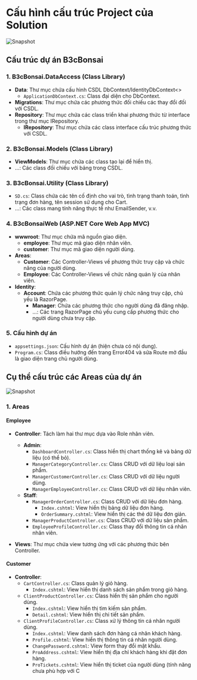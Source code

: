 # Cấu hình cấu trúc Project của Solution

![Snapshot](https://github.com/user-attachments/assets/860f794b-ff5b-4715-9108-731f3ac1bb56)

## Cấu trúc dự án B3cBonsai

### 1. B3cBonsai.DataAccess (Class Library)
- **Data**: Thư mục chứa cấu hình CSDL DbContext/IdentityDbContext<>
  - `ApplicationDbContext.cs`: Class đại diện cho DbContext.
- **Migrations**: Thư mục chứa các phương thức đối chiếu các thay đổi đối với CSDL.
- **Repository**: Thư mục chứa các class triển khai phương thức từ interface trong thư mục IRepository.
  - **IRepository**: Thư mục chứa các class interface cấu trúc phương thức với CSDL.

### 2. B3cBonsai.Models (Class Library)
- **ViewModels**: Thư mục chứa các class tạo lại để hiển thị.
- ...: Các class đối chiếu với bảng trong CSDL.

### 3. B3cBonsai.Utility (Class Library)
- `SD.cs`: Class chứa các tên cố định cho vai trò, tình trạng thanh toán, tình trạng đơn hàng, tên session sử dụng cho Cart.
- ...: Các class mang tính năng thực tế như EmailSender, v.v.

### 4. B3cBonsaiWeb (ASP.NET Core Web App MVC)
- **wwwroot**: Thư mục chứa mã nguồn giao diện.
  - **employee**: Thư mục mã giao diện nhân viên.
  - **customer**: Thư mục mã giao diện người dùng.
- **Areas**: 
  - **Customer**: Các Controller-Views về phương thức truy cập và chức năng của người dùng.
  - **Employee**: Các Controller-Views về chức năng quản lý của nhân viên.
- **Identity**:
  - **Account**: Chứa các phương thức quản lý chức năng truy cập, chủ yếu là RazorPage.
    - **Manager**: Chứa các phương thức cho người dùng đã đăng nhập.
    - ...: Các trang RazorPage chủ yếu cung cấp phương thức cho người dùng chưa truy cập.

### 5. Cấu hình dự án
- `appsettings.json`: Cấu hình dự án (hiện chưa có nội dung).
- `Program.cs`: Class điều hướng đến trang Error404 và sửa Route mở đầu là giao diện trang chủ người dùng.

## Cụ thể cấu trúc các Areas của dự án

![Snapshot](https://github.com/user-attachments/assets/e47f019b-686b-40bc-bd9e-dd4089d44b0c)

### 1. Areas

#### Employee
- **Controller**: Tách làm hai thư mục dựa vào Role nhân viên.
  - **Admin**: 
    - `DashboardController.cs`: Class hiển thị chart thống kê và bảng dữ liệu (có thể bỏ).
    - `ManagerCategoryController.cs`: Class CRUD với dữ liệu loại sản phẩm.
    - `ManagerCustomerController.cs`: Class CRUD với dữ liệu người dùng.
    - `ManagerEmployeeController.cs`: Class CRUD với dữ liệu nhân viên.
  - **Staff**: 
    - `ManagerOrderController.cs`: Class CRUD với dữ liệu đơn hàng.
      - `Index.cshtml`: View hiển thị bảng dữ liệu đơn hàng.
      - `OrderSummary.cshtml`: View hiển thị các thẻ dữ liệu đơn giản.
    - `ManagerProductController.cs`: Class CRUD với dữ liệu sản phẩm.
    - `EmployeeProfileController.cs`: Class thay đổi thông tin cá nhân nhân viên.

- **Views**: Thư mục chứa view tương ứng với các phương thức bên Controller.

#### Customer
- **Controller**:
  - `CartController.cs`: Class quản lý giỏ hàng.
    - `Index.cshtml`: View hiển thị danh sách sản phẩm trong giỏ hàng.
  - `ClientProductController.cs`: Class hiển thị sản phẩm cho người dùng.
    - `Index.cshtml`: View hiển thị tìm kiếm sản phẩm.
    - `Detail.cshtml`: View hiển thị chi tiết sản phẩm.
  - `ClientProfileController.cs`: Class xử lý thông tin cá nhân người dùng.
    - `Index.cshtml`: View danh sách đơn hàng cá nhân khách hàng.
    - `Profile.cshtml`: View hiển thị thông tin cá nhân người dùng.
    - `ChangePassword.cshtml`: View form thay đổi mật khẩu.
    - `ProAddress.cshtml`: View hiển thị địa chỉ khách hàng khi đặt đơn hàng.
    - `ProTickets.cshtml`: View hiển thị ticket của người dùng (tính năng chưa phù hợp với C
